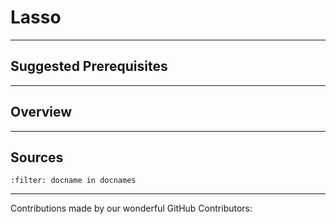 # Lasso

---

## Suggested Prerequisites

---

## Overview

---

## Sources

```{bibliography}
:filter: docname in docnames
```

---

Contributions made by our wonderful GitHub Contributors:
